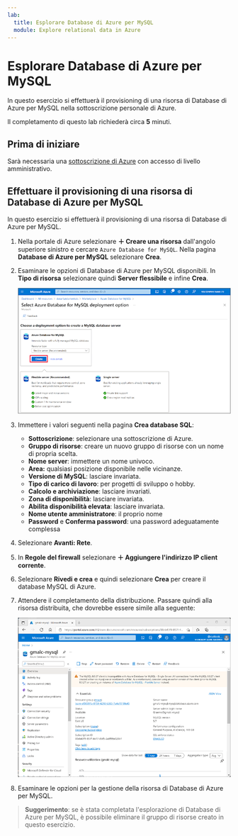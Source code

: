 ```yaml
---
lab:
  title: Esplorare Database di Azure per MySQL
  module: Explore relational data in Azure
---
```


# Esplorare Database di Azure per MySQL

In questo esercizio si effettuerà il provisioning di una risorsa di Database di Azure per MySQL nella sottoscrizione personale di Azure.

Il completamento di questo lab richiederà circa **5** minuti.

## Prima di iniziare

Sarà necessaria una [sottoscrizione di Azure](https://azure.microsoft.com/free) con accesso di livello amministrativo.

## Effettuare il provisioning di una risorsa di Database di Azure per MySQL

In questo esercizio si effettuerà il provisioning di una risorsa di Database di Azure per MySQL.

1. Nella portale di Azure selezionare **&#65291; Creare una risorsa** dall'angolo superiore sinistro e cercare `Azure Database for MySQL`. Nella pagina **Database di Azure per MySQL** selezionare **Crea**.

1. Esaminare le opzioni di Database di Azure per MySQL disponibili. In **Tipo di risorsa** selezionare quindi **Server flessibile** e infine **Crea**.

    ![Screenshot delle opzioni di distribuzione di Database di Azure per MySQL](images/mysql-options.png)

1. Immettere i valori seguenti nella pagina **Crea database SQL**:
    - **Sottoscrizione**: selezionare una sottoscrizione di Azure.
    - **Gruppo di risorse**: creare un nuovo gruppo di risorse con un nome di propria scelta.
    - **Nome server**: immettere un nome univoco.
    - **Area:** qualsiasi posizione disponibile nelle vicinanze.
    - **Versione di MySQL**: lasciare invariata.
    - **Tipo di carico di lavoro**: per progetti di sviluppo o hobby.
    - **Calcolo e archiviazione**: lasciare invariati.
    - **Zona di disponibilità**: lasciare invariata.
    - **Abilita disponibilità elevata**: lasciare invariata.
    - **Nome utente amministratore**: il proprio nome
    - **Password** e **Conferma password**: una password adeguatamente complessa

1. Selezionare **Avanti: Rete**.

1. In **Regole del firewall** selezionare **&#65291; Aggiungere l'indirizzo IP client corrente**.

1. Selezionare **Rivedi e crea** e quindi selezionare **Crea** per creare il database MySQL di Azure.

1. Attendere il completamento della distribuzione. Passare quindi alla risorsa distribuita, che dovrebbe essere simile alla seguente:

    ![Screenshot del portale di Azure che mostra la pagina Database di Azure per MySQL.](images/mysql-portal.png)

1. Esaminare le opzioni per la gestione della risorsa di Database di Azure per MySQL.

> **Suggerimento**: se è stata completata l'esplorazione di Database di Azure per MySQL, è possibile eliminare il gruppo di risorse creato in questo esercizio.
